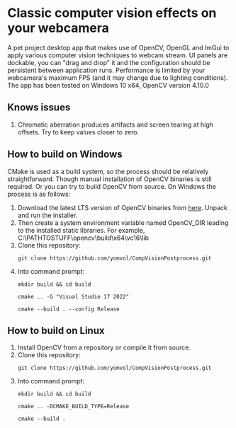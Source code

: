 # Classic computer vision effects on your webcamera
A pet project desktop app that makes use of OpenCV, OpenGL and ImGui to apply various computer vision techniques to webcam stream. UI panels are dockable, you can "drag and drop" it and the configuration should be persistent between application runs. Performance is limited by your webcamera's maximum FPS (and it may change due to lighting conditions). The app has been tested on Windows 10 x64, OpenCV version 4.10.0

## Knows issues
1) Chromatic aberration produces artifacts and screen tearing at high offsets. Try to keep values closer to zero.

## How to build on Windows
CMake is used as a build system, so the process should be relatively straightforward. Though manual installation of OpenCV binaries is still required. Or you can try to build OpenCV from source. On Windows the process is as follows:
1) Download the latest LTS version of OpenCV binaries from [here](https://sourceforge.net/projects/opencvlibrary/files/). Unpack and run the installer.
2) Then create a system environment variable named OpenCV_DIR leading to the installed static libraries. For example, C:\PATHTOSTUFF\opencv\build\x64\vc16\lib
3) Clone this repository:
   ```
   git clone https://github.com/yomvol/CompVisionPostprocess.git
   ```
4) Into command prompt:
   ```
   mkdir build && cd build
   ```
   ```
   cmake .. -G "Visual Studio 17 2022"
   ```
   ```
   cmake --build . --config Release
   ```

## How to build on Linux
1) Install OpenCV from a repository or compile it from source.
2) Clone this repository:
   ```
   git clone https://github.com/yomvol/CompVisionPostprocess.git
   ```
3) Into command prompt:
   ```
   mkdir build && cd build
   ```
   ```
   cmake .. -DCMAKE_BUILD_TYPE=Release
   ```
   ```
   cmake --build .
   ```
